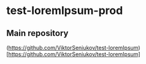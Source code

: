 # test-loremIpsum-prod

## Main repository
(https://github.com/ViktorSeniukov/test-loremIpsum)[https://github.com/ViktorSeniukov/test-loremIpsum]